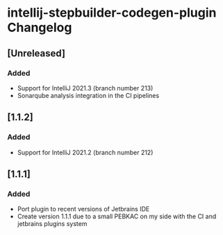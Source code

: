 <!-- Keep a Changelog guide -> https://keepachangelog.com -->

# intellij-stepbuilder-codegen-plugin Changelog

## [Unreleased]
### Added
- Support for IntelliJ 2021.3 (branch number 213)
- Sonarqube analysis integration in the CI pipelines
## [1.1.2]
### Added
- Support for IntelliJ 2021.2 (branch number 212)
## [1.1.1]
### Added
- Port plugin to recent versions of Jetbrains IDE
- Create version 1.1.1 due to a small PEBKAC on my side with the CI and jetbrains plugins system
